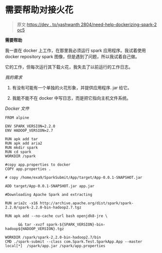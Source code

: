 # 需要帮助对接火花

> 原文:[https://dev . to/yashwanth 2804/need-help-dockerizing-spark-2 oc5](https://dev.to/yashwanth2804/need-help-dockerizing-spark-2oc5)

**需要帮助**

我一直在 docker 上工作，在那里我必须运行 spark 应用程序。我试着使用 docker repository spark 图像，但是遇到了问题，所以我试着自己做。

它的工作，但每次运行其下载火花，我失去了以前运行的工作日志。

*我的需求*

1.  有没有可能有一个单独的火花形象，并提供应用程序. jar 给它。

2.  我能不能不在 docker 中写日志，而是把它指向主机文件系统。

*Docker 文件*

```
FROM alpine

ENV SPARK_VERSION=2.2.0
ENV HADOOP_VERSION=2.7

RUN apk add tar
RUN apk add aria2
RUN mkdir spark
RUN cd spark
WORKDIR /spark

#copy app.properties to docker
COPY app.properties .

# copy /home/exa9/SparkSubmit/App/target/App-0.0.1-SNAPSHOT.jar

ADD target/App-0.0.1-SNAPSHOT.jar app.jar

#Downloading Apache Spark and extracting

RUN aria2c -x16 http://archive.apache.org/dist/spark/spark-2.2.0/spark-2.2.0-bin-hadoop2.7.tgz

RUN apk add --no-cache curl bash openjdk8-jre \

      && tar -xvzf spark-${SPARK_VERSION}-bin-hadoop${HADOOP_VERSION}.tgz

WORKDIR /spark/spark-2.2.0-bin-hadoop2.7/bin
CMD ./spark-submit --class com.Spark.Test.SparkApp.App --master local[*]  /spark/app.jar /spark/app.properties 
```